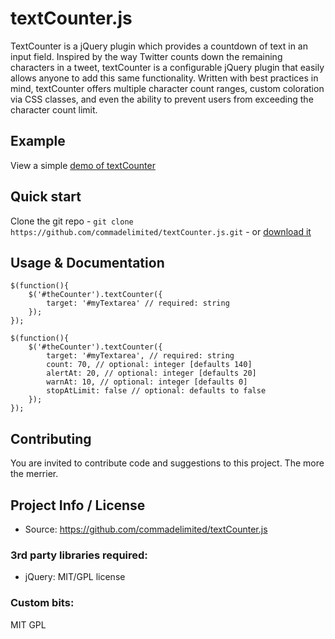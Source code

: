 # textCounter.js

TextCounter is a jQuery plugin which provides a countdown of text in an input field. Inspired by the way Twitter counts down the remaining characters in a tweet, textCounter is a configurable jQuery plugin that easily allows anyone to add this same functionality. Written with best practices in mind, textCounter offers multiple character count ranges, custom coloration via CSS classes, and even the ability to prevent users from exceeding the character count limit.

## Example
View a simple [demo of textCounter](http://andymatthews.net/code/textCounter/)

## Quick start

Clone the git repo - `git clone https://github.com/commadelimited/textCounter.js.git` - or [download it](https://github.com/commadelimited/textCounter.js/zipball/master)

## Usage & Documentation

	$(function(){
		$('#theCounter').textCounter({
			target: '#myTextarea' // required: string
		});
	});

	$(function(){
		$('#theCounter').textCounter({
			target: '#myTextarea', // required: string
			count: 70, // optional: integer [defaults 140]
			alertAt: 20, // optional: integer [defaults 20]
			warnAt: 10, // optional: integer [defaults 0]
			stopAtLimit: false // optional: defaults to false
		});
	});

## Contributing

You are invited to contribute code and suggestions to this project. The more the merrier.

## Project Info / License

* Source: https://github.com/commadelimited/textCounter.js

### 3rd party libraries required:

* jQuery: MIT/GPL license

### Custom bits:

MIT GPL